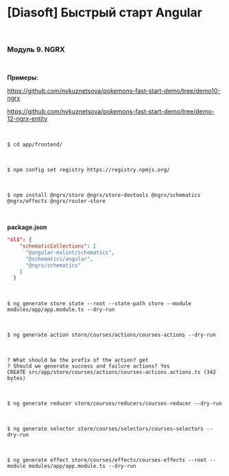 # [Diasoft] Быстрый старт Angular

<br/>

### Модуль 9. NGRX

<br/>

**Примеры:**

https://github.com/nvkuznetsova/pokemons-fast-start-demo/tree/demo10-ngrx

https://github.com/nvkuznetsova/pokemons-fast-start-demo/tree/demo-12-ngrx-entity

<br/>

```
$ cd app/frontend/
```

<br/>

```
$ npm config set registry https://registry.npmjs.org/
```

<br/>

```
$ npm install @ngrx/store @ngrx/store-devtools @ngrx/schematics @ngrx/effects @ngrx/router-store
```

<br/>

**package.json**

```json
"cli": {
    "schematicCollections": [
      "@angular-eslint/schematics",
      "@schematics/angular",
      "@ngrx/schematics"
    ]
  }
```

<br/>

```
$ ng generate store state --root --state-path store --module modules/app/app.module.ts --dry-run
```

<br/>

```
$ ng generate action store/courses/actions/courses-actions --dry-run
```

<br/>

```
? What should be the prefix of the action? get
? Should we generate success and failure actions? Yes
CREATE src/app/store/courses/actions/courses-actions.actions.ts (342 bytes)
```

<br/>

```
$ ng generate reducer store/courses/reducers/courses-reducer --dry-run
```

<br/>

```
$ ng generate selector store/courses/selectors/courses-selectors --dry-run
```

<br/>

```
$ ng generate effect store/courses/effects/courses-effects --root --module modules/app/app.module.ts --dry-run
```
